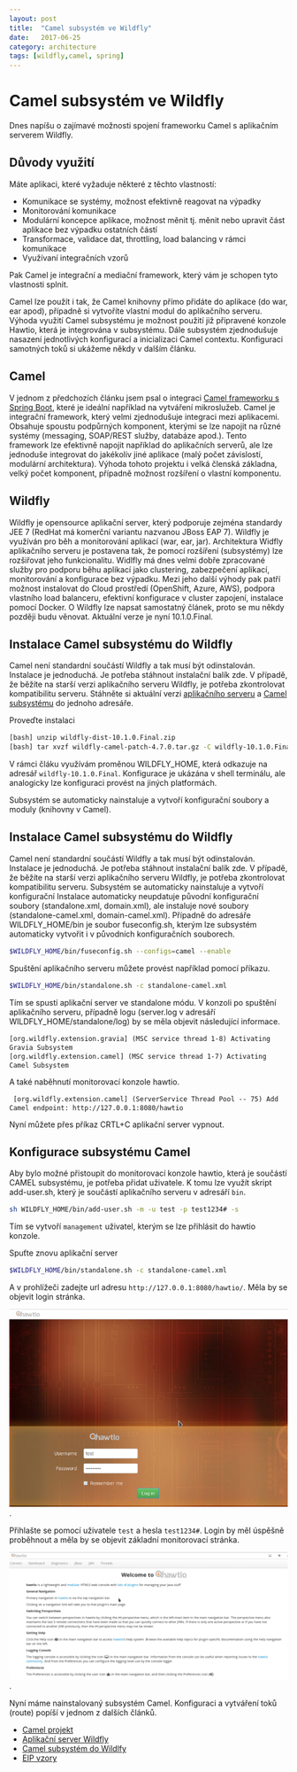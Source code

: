 ```yaml
---
layout: post
title:  "Camel subsystém ve Wildfly"
date:   2017-06-25
category: architecture
tags: [wildfly,camel, spring]
---
```


Camel subsystém ve Wildfly
====

Dnes napíšu o zajímavé možnosti spojení frameworku Camel s aplikačním serverem Wildfly.

Důvody využití
----

Máte aplikaci, které vyžaduje některé z těchto vlastností:

* Komunikace se systémy, možnost efektivně reagovat na výpadky
* Monitorování komunikace
* Modulární koncepce aplikace, možnost měnit tj. měnit nebo upravit část aplikace bez výpadku ostatních částí
* Transformace, validace dat, throttling, load balancing v rámci komunikace
* Využívaní integračních vzorů

Pak Camel je integrační a mediační framework, který vám je schopen tyto vlastnosti splnit. 

Camel lze použít i tak, že Camel knihovny přímo přidáte do aplikace (do war, ear apod), případně si vytvoříte vlastní modul do aplikačního serveru. Výhoda využití Camel subsystému je možnost použití již připravené konzole Hawtio, která je integrována v subsystému. Dále subsystém zjednodušuje nasazení jednotlivých konfigurací a inicializaci Camel contextu. Konfiguraci samotných toků si ukážeme někdy v dalším článku.

Camel
----

V jednom z předchozích článku jsem psal o integraci [Camel frameworku s Spring Boot](https://vladimirmezera.github.io/architecture/2017/06/04/SpringBoot/), které je ideální například na vytváření mikroslužeb. Camel je integrační framework, který velmi zjednodušuje integraci mezi aplikacemi. Obsahuje spoustu podpůrných komponent, kterými se lze napojit na různé systémy (messaging, SOAP/REST služby, databáze apod.). Tento framework lze efektivně napojit například do aplikačních serverů, ale lze jednoduše integrovat do jakékoliv jiné aplikace (malý počet závislostí, modulární architektura).  Výhoda tohoto projektu i velká členská základna, velký počet komponent, případně možnost rozšíření o vlastní komponentu. 

Wildfly
----
 
Wildfly je opensource aplikační server, který podporuje zejména standardy JEE 7 (RedHat má komerční variantu nazvanou JBoss EAP 7).  Wildfly je využíván pro běh a monitorování aplikací (war, ear, jar). Architektura Widfly aplikačního serveru je postavena tak, že pomocí rozšíření (subsystémy) lze rozšiřovat jeho funkcionalitu. Widlfly má dnes velmi dobře zpracované služby pro podporu běhu aplikací jako clustering, zabezpečení aplikací, monitorování a konfigurace bez výpadku. Mezi jeho další výhody pak patří možnost instalovat do Cloud prostředí (OpenShift, Azure, AWS), podpora vlastního load balanceru, efektivní konfigurace v cluster zapojení, instalace pomocí Docker. O Wildfly lze napsat samostatný článek, proto se mu někdy později budu věnovat.  Aktuální verze je nyní 10.1.0.Final.

Instalace Camel subsystému do Wildfly
----

Camel není standardní součástí Wildfly a tak musí být odinstalován. Instalace je jednoduchá. Je potřeba stáhnout instalační balík zde. V případě, že běžíte na starší verzi aplikačního serveru Wildfly, je potřeba zkontrolovat kompatibilitu serveru. Stáhněte si aktuální verzi [aplikačního serveru](http://wildfly.org) a [Camel subsystému](https://github.com/wildfly-extras/wildfly-camel/releases) do jednoho adresáře. 

Proveďte instalaci

```bash
[bash] unzip wildfly-dist-10.1.0.Final.zip
[bash] tar xvzf wildfly-camel-patch-4.7.0.tar.gz -C wildfly-10.1.0.Final/
```

V rámci čláku využívám proměnou WILDFLY\_HOME, která odkazuje na adresář `wildfly-10.1.0.Final`. Konfigurace je ukázána v shell terminálu, ale analogicky lze konfiguraci provést na jiných platformách.

Subsystém se automaticky nainstaluje a vytvoří konfigurační soubory a moduly (knihovny v Camel).

Instalace Camel subsystému do Wildfly
----

Camel není standardní součástí Wildfly a tak musí být odinstalován. Instalace je jednoduchá. Je potřeba stáhnout instalační balík zde. V případě, že běžíte na starší verzi aplikačního serveru Wildfly, je potřeba zkontrolovat kompatibilitu serveru. 
Subsystém se automaticky nainstaluje a vytvoří konfigurační 
Instalace automaticky neupdatuje původní konfigurační soubory (standalone.xml, domain.xml), ale instaluje nové soubory (standalone-camel.xml, domain-camel.xml).  Případně do adresáře WILDFLY\_HOME/bin je soubor fuseconfig.sh, kterým lze subsystém automaticky vytvořit i v původních konfiguračních souborech.

```bash
$WILDFLY_HOME/bin/fuseconfig.sh --configs=camel --enable
```

Spuštění aplikačního serveru můžete provést například pomocí příkazu.

```bash
$WILDFLY_HOME/bin/standalone.sh -c standalone-camel.xml
```

Tím se spustí aplikační server ve standalone módu. V konzoli po spuštění aplikačního serveru, případně logu (server.log v adresáří WILDFLY_HOME/standalone/log) by se měla objevit následující informace.

```log
[org.wildfly.extension.gravia] (MSC service thread 1-8) Activating Gravia Subsystem
[org.wildfly.extension.camel] (MSC service thread 1-7) Activating Camel Subsystem

```

A také naběhnutí monitorovací konzole hawtio.

```log
 [org.wildfly.extension.camel] (ServerService Thread Pool -- 75) Add Camel endpoint: http://127.0.0.1:8080/hawtio
```
Nyní můžete přes příkaz CRTL+C aplikační server vypnout.

Konfigurace subsystému Camel
----

Aby bylo možné přistoupit do monitorovací konzole hawtio, která je součástí CAMEL subsystému, je potřeba přidat uživatele. K tomu lze využít skript add-user.sh, který je součástí aplikačního serveru v adresáří `bin`.  

```bash
sh WILDFLY_HOME/bin/add-user.sh -m -u test -p test1234# -s
```
Tím se vytvoří `management` uživatel, kterým se lze přihlásit do hawtio konzole.

Spuťte znovu aplikační server 

```bash
$WILDFLY_HOME/bin/standalone.sh -c standalone-camel.xml
```

A v prohlížeči zadejte url adresu `http://127.0.0.1:8080/hawtio/`. Měla by se objevit login stránka.

![Hawtio login form](/public/camel/hawtio-login.png "Hawtio login form").

Přihlašte se pomocí uživatele `test` a hesla `test1234#`. Login by měl úspěšně proběhnout a měla by se objevit základní monitorovací stránka.

![Hawtio login sucess](/public/camel/hawtio-login-sucess.png "Hawtio login sucess.").



Nyní máme nainstalovaný subsystém Camel. Konfiguraci a vytváření toků (route) popíší v jednom z dalších článků.

* [Camel projekt](http://camel.apache.org/)
* [Aplikační server Wildfly](http://wildfly.org)
* [Camel subsystém do Wildlfy](https://github.com/wildfly-extras/wildfly-camel/releases) 
* [EIP vzory](http://www.enterpriseintegrationpatterns.com/)
